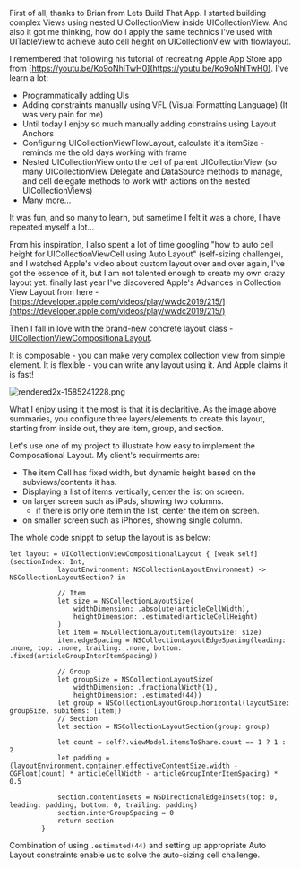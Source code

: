 First of all, thanks to Brian from Lets Build That App. I started building complex Views using nested UICollectionView inside UICollectionView. And also it got me thinking, how do I apply the same technics I've used with UITableView to achieve auto cell height on UICollectionView with flowlayout.

I remembered that following his tutorial of recreating Apple App Store app from [https://youtu.be/Ko9oNhlTwH0](https://youtu.be/Ko9oNhlTwH0). I've learn a lot: 
- Programmatically adding UIs
- Adding constraints manually using VFL (Visual Formatting Language) (It was very pain for me)
- Until today I enjoy so much manually adding constrains using Layout Anchors
- Configuring UICollectionViewFlowLayout, calculate it's itemSize - reminds me the old days working with frame
- Nested UICollectionView onto the cell of parent UICollectionView (so many UICollectionView Delegate and DataSource methods to manage, and cell delegate methods to work with actions on the nested UICollectionViews)
- Many more...

It was fun, and so many to learn, but sametime I felt it was a chore, I have repeated myself a lot...

From his inspiration, I also spent a lot of time googling "how to auto cell height for UICollectionViewCell using Auto Layout" (self-sizing challenge), and I watched Apple's video about custom layout over and over again, I've got the essence of it, but I am not talented enough to create my own crazy layout yet. 
finally last year I've discovered Apple's Advances in Collection View Layout from here - [https://developer.apple.com/videos/play/wwdc2019/215/](https://developer.apple.com/videos/play/wwdc2019/215/)

Then I fall in love with the brand-new concrete layout class - [UICollectionViewCompositionalLayout](https://developer.apple.com/documentation/uikit/uicollectionviewcompositionallayout).

It is composable - you can make very complex collection view from simple element.
It is flexible - you can write any layout using it.
And Apple claims it is fast!

![rendered2x-1585241228.png]({{site.baseurl}}/rendered2x-1585241228.png)

What I enjoy using it the most is that it is declaritive. As the image above summaries, you configure three layers/elements to create this layout, starting from inside out, they are item, group, and section.

Let's use one of my project to illustrate how easy to implement the Composational Layout.
My client's requirments are:
- The item Cell has fixed width, but dynamic height based on the subviews/contents it has.
- Displaying a list of items vertically, center the list on screen.
- on larger screen such as iPads, showing two columns.
	- if there is only one item in the list, center the item on screen.
- on smaller screen such as iPhones, showing single column.

The whole code snippt to setup the layout is as below: 
````
let layout = UICollectionViewCompositionalLayout { [weak self] (sectionIndex: Int,
            layoutEnvironment: NSCollectionLayoutEnvironment) -> NSCollectionLayoutSection? in
            
            // Item
            let size = NSCollectionLayoutSize(
                widthDimension: .absolute(articleCellWidth),
                heightDimension: .estimated(articleCellHeight)
            )
            let item = NSCollectionLayoutItem(layoutSize: size)
            item.edgeSpacing = NSCollectionLayoutEdgeSpacing(leading: .none, top: .none, trailing: .none, bottom: .fixed(articleGroupInterItemSpacing))
            
            // Group
            let groupSize = NSCollectionLayoutSize(
                widthDimension: .fractionalWidth(1),
                heightDimension: .estimated(44))
            let group = NSCollectionLayoutGroup.horizontal(layoutSize: groupSize, subitems: [item])
            // Section
            let section = NSCollectionLayoutSection(group: group)
            
            let count = self?.viewModel.itemsToShare.count == 1 ? 1 : 2
            let padding = (layoutEnvironment.container.effectiveContentSize.width - CGFloat(count) * articleCellWidth - articleGroupInterItemSpacing) * 0.5
            
            section.contentInsets = NSDirectionalEdgeInsets(top: 0, leading: padding, bottom: 0, trailing: padding)
            section.interGroupSpacing = 0
            return section
        }
```` 

Combination of using `.estimated(44)` and setting up appropriate Auto Layout constraints enable us to solve the auto-sizing cell challenge.




